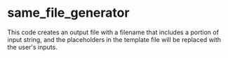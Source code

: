 # same_file_generator
This code creates an output file with a filename that includes a portion of input string, and the placeholders in the template file will be replaced with the user's inputs.
